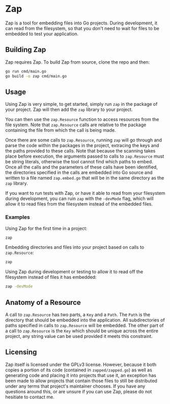 # Zap
Zap is a tool for embedding files into Go projects. During development, it can
read from the filesystem, so that you don't need to wait for files to be 
embedded to test your application.

## Building Zap
Zap requires Zap. To build Zap from source, clone the repo and then:
``` bash
go run cmd/main.go
go build -o zap cmd/main.go
```

## Usage
Using Zap is very simple, to get started, simply run `zap` in the package of
your project. Zap will then add the `zap` library to your project. 

You can then use the `zap.Resource` function to access resources from the file
system. Note that `zap.Resource` calls are relative to the package containing
the file from which the call is being made.

Once there are some calls to `zap.Resource`, running `zap` will go through and
parse the code within the packages in the project, extracing the keys and
the paths provided to these calls. Note that because the scanning takes place 
before execution, the arguments passed to calls to `zap.Resource` must be 
string literals, otherwise the tool cannot find which paths to embed. Once all
the calls and the parameters of these calls have been identified, the
directories specified in the calls are embedded into Go source and written to
a file named `zap.embed.go` that will be in the same directory as the `zap`
library.

If you want to run tests with Zap, or have it able to read from your filesystem
during development, you can ruin `zap` with the `-devMode` flag, which will
allow it to read files from the filesystem instead of the embedded files.

### Examples
Using Zap for the first time in a project:
``` bash
zap
```

Embedding directories and files into your project based on calls to 
`zap.Resource`:
```bash
zap
```

Using Zap during development or testing to allow it to read off the filesystem
instead of files it has embedded:
```bash
zap -devMode
```

## Anatomy of a Resource
A call to `zap.Resource` has two parts, a `Key` and a `Path`. The `Path` is the
directory that should be embedded into the application. All subdirectories of
paths specified in calls to `zap.Resource` will be embedded. The other part of
a call to `zap.Resource` is the `Key` which should be unique across the entire
project, any string value can be used provided it meets this constraint.

## Licensing
Zap itself is licensed under the GPLv3 license. However, because it both copies
a portion of its code (contained in `zapped/zapped.go`) as well as generating
code and placing it into projects that use it, an exception has been made to 
allow projects that contain those files to still be distributed under any terms
that project's maintainer chooses. If you have any questions around this, or
are unsure if you can use Zap, please do not hesitiate to contact me.